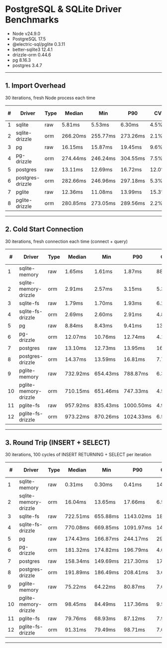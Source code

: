 # PostgreSQL & SQLite Driver Benchmarks

- Node v24.9.0
- PostgreSQL 17.5
- @electric-sql/pglite 0.3.11
- better-sqlite3 12.4.1
- drizzle-orm 0.44.6
- pg 8.16.3
- postgres 3.4.7

---

## 1. Import Overhead

30 iterations, fresh Node process each time

| # | Driver | Type | Median | Min | P90 | CV | ORM Overhead |
|---|---|---|---|---|---|---|---|
| 1 | sqlite | raw | 5.81ms | 5.53ms | 6.30ms | 4.5% | - |
| 2 | sqlite-drizzle | orm | 266.20ms | 255.77ms | 273.26ms | 2.1% | +4478% |
| 3 | pg | raw | 16.15ms | 15.87ms | 19.45ms | 9.6% | - |
| 4 | pg-drizzle | orm | 274.44ms | 246.24ms | 304.55ms | 7.5% | +1599% |
| 5 | postgres | raw | 13.11ms | 12.69ms | 16.72ms | 12.0% | - |
| 6 | postgres-drizzle | orm | 282.66ms | 246.96ms | 297.18ms | 5.3% | +2056% |
| 7 | pglite | raw | 12.36ms | 11.08ms | 13.99ms | 15.3% | - |
| 8 | pglite-drizzle | orm | 280.85ms | 273.05ms | 289.56ms | 2.2% | +2171% |

---

## 2. Cold Start Connection

30 iterations, fresh connection each time (connect + query)

| # | Driver | Type | Median | Min | P90 | CV | ORM Overhead |
|---|---|---|---|---|---|---|---|
| 1 | sqlite-memory | raw | 1.65ms | 1.61ms | 1.87ms | 88.6% | - |
| 2 | sqlite-memory-drizzle | orm | 2.91ms | 2.57ms | 3.15ms | 5.3% | +76% |
| 3 | sqlite-fs | raw | 1.79ms | 1.70ms | 1.93ms | 6.2% | - |
| 4 | sqlite-fs-drizzle | orm | 2.69ms | 2.60ms | 2.91ms | 4.8% | +51% |
| 5 | pg | raw | 8.84ms | 8.43ms | 9.41ms | 13.6% | - |
| 6 | pg-drizzle | orm | 12.07ms | 10.76ms | 12.74ms | 4.1% | +37% |
| 7 | postgres | raw | 13.10ms | 12.73ms | 13.95ms | 16.9% | - |
| 8 | postgres-drizzle | orm | 14.37ms | 13.59ms | 16.81ms | 7.7% | +10% |
| 9 | pglite-memory | raw | 732.92ms | 654.43ms | 788.87ms | 6.3% | - |
| 10 | pglite-memory-drizzle | orm | 710.15ms | 651.46ms | 747.33ms | 4.5% | -3% |
| 11 | pglite-fs | raw | 957.92ms | 835.43ms | 1000.50ms | 4.9% | - |
| 12 | pglite-fs-drizzle | orm | 973.22ms | 870.26ms | 1024.33ms | 6.5% | +2% |

---

## 3. Round Trip (INSERT + SELECT)

30 iterations, 100 cycles of INSERT RETURNING + SELECT per iteration

| # | Driver | Type | Median | Min | P90 | CV | ORM Overhead |
|---|---|---|---|---|---|---|---|
| 1 | sqlite-memory | raw | 0.31ms | 0.30ms | 0.41ms | 14.8% | - |
| 2 | sqlite-memory-drizzle | orm | 16.04ms | 13.65ms | 17.66ms | 6.5% | +5070% |
| 3 | sqlite-fs | raw | 722.51ms | 655.88ms | 1143.02ms | 18.9% | - |
| 4 | sqlite-fs-drizzle | orm | 770.08ms | 669.85ms | 1091.97ms | 14.9% | +7% |
| 5 | pg | raw | 174.43ms | 166.87ms | 244.17ms | 29.0% | - |
| 6 | pg-drizzle | orm | 181.32ms | 174.82ms | 196.79ms | 4.0% | +4% |
| 7 | postgres | raw | 158.34ms | 149.69ms | 217.30ms | 17.5% | - |
| 8 | postgres-drizzle | orm | 191.89ms | 186.49ms | 208.41ms | 3.6% | +21% |
| 9 | pglite-memory | raw | 75.22ms | 64.22ms | 80.87ms | 7.0% | - |
| 10 | pglite-memory-drizzle | orm | 98.45ms | 84.49ms | 117.36ms | 9.5% | +31% |
| 11 | pglite-fs | raw | 79.76ms | 68.93ms | 87.12ms | 7.9% | - |
| 12 | pglite-fs-drizzle | orm | 91.31ms | 79.49ms | 98.71ms | 7.0% | +14% |

---

